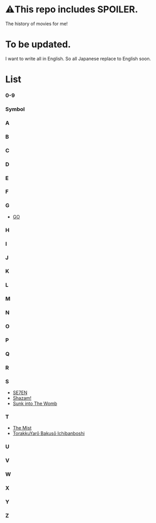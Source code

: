 # ⚠️This repo includes SPOILER.
The history of movies for me!

# To be updated.
I want to write all in English.
So all Japanese replace to English soon.

# List
### 0-9
### Symbol
### A
### B
### C
### D
### E
### F
### G
* [GO](https://github.com/MasujimaRyohei/WatchedMovies/blob/master/Movies/GO.md)
### H
### I
### J
### K
### L
### M
### N
### O
### P
### Q
### R
### S
* [SE7EN](https://github.com/MasujimaRyohei/WatchedMovies/blob/master/Movies/SE7EN.md)
* [Shazam!](https://github.com/MasujimaRyohei/WatchedMovies/blob/master/Movies/SHAZAM.md)
* [Sunk into The Womb](https://github.com/MasujimaRyohei/WatchedMovies/blob/master/Movies/SunkIntoTheWomb.md)

### T
* [The Mist](https://github.com/MasujimaRyohei/WatchedMovies/blob/master/Movies/TheMist.md)
* [TorakkuYarō Bakusō Ichibanboshi](https://github.com/MasujimaRyohei/WatchedMovies/blob/master/Movies/TorakkuYar%C5%8DBakus%C5%8DIchibanboshi.md)
### U
### V
### W
### X
### Y
### Z
